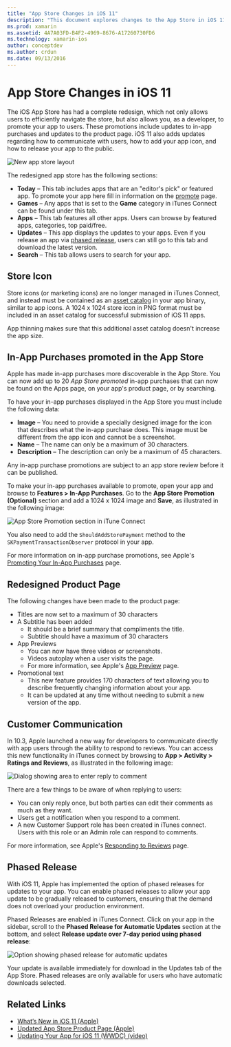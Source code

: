 ```yaml
---
title: "App Store Changes in iOS 11"
description: "This document explores changes to the App Store in iOS 11. It discusses an application's store icon, promoted in-app purchases, the redesigned product page, customer communication, and phased releases."
ms.prod: xamarin
ms.assetid: 4A7A03FD-B4F2-4969-8676-A17260730FD6
ms.technology: xamarin-ios
author: conceptdev
ms.author: crdun
ms.date: 09/13/2016
---
```


# App Store Changes in iOS 11

The iOS App Store has had a complete redesign, which not only allows users to efficiently navigate the store, but also allows you, as a developer, to promote your app to users. These promotions include updates to in-app purchases and updates to the product page. iOS 11 also adds updates regarding how to communicate with users, how to add your app icon, and how to release your app to the public.

![New app store layout](app-store-changes-images/image3.jpg)

The redesigned app store has the following sections:

- **Today** – This tab includes apps that are an "editor's pick" or featured app. To promote your app here fill in information on the [promote](https://developer.apple.com//contact/app-store/promote/) page.
- **Games** – Any apps that is set to the **Game** category in iTunes Connect can be found under this tab.
- **Apps** – This tab features all other apps. Users can browse by featured apps, categories, top paid/free.
- **Updates** – This app displays the updates to your apps. Even if you release an app via [phased release](#Phased_Release), users can still go to this tab and download the latest version.
- **Search** – This tab allows users to search for your app.

## Store Icon

Store icons (or marketing icons) are no longer managed in iTunes Connect, and instead must be contained as an [asset catalog](~/ios/app-fundamentals/images-icons/app-icons.md) in your app binary, similar to app icons. A 1024 x 1024 store icon in PNG format must be included in an asset catalog for successful submission of iOS 11 apps.

App thinning makes sure that this additional asset catalog doesn't increase the app size.

## In-App Purchases promoted in the App Store

Apple has made in-app purchases more discoverable in the App Store. You can now add up to 20 _App Store promoted_ in-app purchases that can now be found on the Apps page, on your app's product page, or by searching.

To have your in-app purchases displayed in the App Store you must include the following data:

- **Image** – You need to provide a specially designed image for the icon that describes what the in-app purchase does. This image must be different from the app icon and cannot be a screenshot.
- **Name** – The name can only be a maximum of 30 characters.
- **Description** – The description can only be a maximum of 45 characters.

Any in-app purchase promotions are subject to an app store review before it can be published.

To make your in-app purchases available to promote, open your app and browse to **Features > In-App Purchases**. Go to the **App Store Promotion (Optional)** section and add a 1024 x 1024 image and **Save**, as illustrated in the following image:

![App Store Promotion section in iTune Connect](app-store-changes-images/image4.png)

You also need to add the `ShouldAddStorePayment` method to the `SKPaymentTransactionObserver` protocol in your app.

For more information on in-app purchase promotions, see Apple's [Promoting Your In-App Purchases](https://developer.apple.com/app-store/promoting-in-app-purchases/) page.

## Redesigned Product Page

The following changes have been made to the product page:

- Titles are now set to a maximum of 30 characters
- A Subtitle has been added
  - It should be a brief summary that compliments the title.
  - Subtitle should have a maximum of 30 characters
- App Previews
  - You can now have three videos or screenshots.
  - Videos autoplay when a user visits the page.
  - For more information, see Apple's [App Preview](https://developer.apple.com/app-store/app-previews/) page.
- Promotional text
  - This new feature provides 170 characters of text allowing you to describe frequently changing information about your app.
  - It can be updated at any time without needing to submit a new version of the app.

## Customer Communication

In 10.3, Apple launched a new way for developers to communicate directly with app users through the ability to respond to reviews. You can access this new functionality in iTunes connect by browsing to **App > Activity > Ratings and Reviews**, as illustrated in the following image:

![Dialog showing area to enter reply to comment](app-store-changes-images/image5.png)

There are a few things to be aware of when replying to users:

- You can only reply once, but both parties can edit their comments as much as they want.
- Users get a notification when you respond to a comment.
- A new Customer Support role has been created in iTunes connect. Users with this role or an Admin role can respond to comments.

For more information, see Apple's [Responding to Reviews](https://developer.apple.com/app-store/responding-to-reviews/) page.

<a name="Phased_Release"/>

## Phased Release

With iOS 11, Apple has implemented the option of phased releases for updates to your app. You can enable phased releases to allow your app update to be gradually released to customers, ensuring that the demand does not overload your production environment.

Phased Releases are enabled in iTunes Connect. Click on your app in the sidebar, scroll to the **Phased Release for Automatic Updates** section at the bottom, and select **Release update over 7-day period using phased release**:

![Option showing phased release for automatic updates](app-store-changes-images/image6.png)

Your update is available immediately for download in the Updates tab of the App Store. Phased releases are only available for users who have automatic downloads selected.

## Related Links

- [What’s New in iOS 11 (Apple)](https://developer.apple.com/ios/)
- [Updated App Store Product Page (Apple)](https://developer.apple.com/app-store/product-page/)
- [Updating Your App for iOS 11 (WWDC) (video)](https://developer.apple.com/videos/play/wwdc2017/204/)
